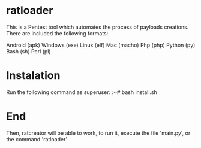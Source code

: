 # ratloader

This is a Pentest tool which automates the process of payloads creations.
There are included the following formats:

Android (apk)
Windows (exe)
Linux (elf)
Mac (macho)
Php (php)
Python (py)
Bash (sh)
Perl (pl)

# Instalation
Run the following command as superuser:
:~# bash install.sh

# End
Then, ratcreator will be able to work, to run it, execute the file 'main.py', or the command 'ratloader'
